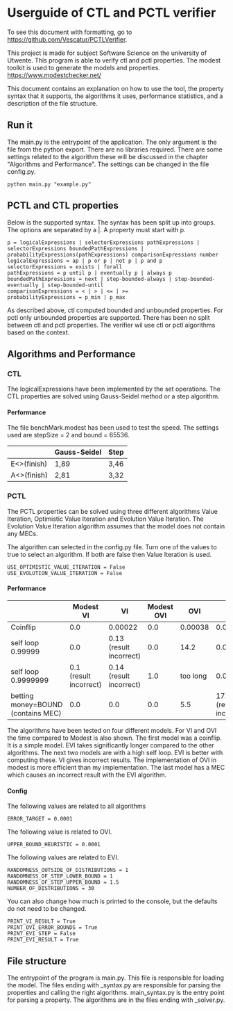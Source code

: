 # Userguide of CTL and PCTL verifier

To see this document with formatting, go to https://github.com/Vescatur/PCTLVerifier.

This project is made for subject Software Science on the university of Utwente. This program is able to verify ctl and pctl properties. The modest toolkit is used to generate the models and properties. https://www.modestchecker.net/

This document contains an explanation on how to use the tool, the property syntax that it supports, the algorithms it uses, performance statistics, and a description of the file structure.

## Run it
The main.py is the entrypoint of the application. The only argument is the file from the python export. There are no libraries required. There are some settings related to the algorithm these will be discussed in the chapter "Algorithms and Performance". The settings can be changed in the file config.py.

    python main.py "example.py"

## PCTL and CTL properties
Below is the supported syntax. The syntax has been split up into groups. The options are separated by a |. A property must start with p.

    p = logicalExpressions | selectorExpressions pathExpressions | selectorExpressions boundedPathExpressions | probabilityExpressions(pathExpressions) comparisonExpressions number
    logicalExpressions = ap | p or p | not p | p and p
    selectorExpressions = exists | forall
    pathExpressions = p until p | eventually p | always p
    boundedPathExpressions = next | step-bounded-always | step-bounded-eventually | step-bounded-until
    comparisonExpressions = < | > | <= | >=
    probabilityExpressions = p_min | p_max

As described above, ctl computed bounded and unbounded properties. For pctl only unbounded properties are supported. There has been no split between ctl and pctl properties. The verifier wil use ctl or pctl algorithms based on the context.


## Algorithms and Performance

### CTL
The logicalExpressions have been implemented by the set operations. The CTL properties are solved using Gauss-Seidel method or a step algorithm.

#### Performance
The file benchMark.modest has been used to test the speed. The settings used are stepSize = 2 and bound = 65536.

|             	| Gauss-Seidel 	| Step 	|
|-------------	|--------------	|------	|
| E<>(finish) 	| 1,89         	| 3,46 	|
| A<>(finish) 	| 2,81         	| 3,32 	|

### PCTL
The PCTL properties can be solved using three different algorithms Value Iteration, Optimistic Value Iteration and Evolution Value Iteration. The Evolution Value Iteration algorithm assumes that the model does not contain any MECs.


The algorithm can selected in the config.py file. Turn one of the values to true to select an algorithm. If both are false then Value Iteration is used.

    USE_OPTIMISTIC_VALUE_ITERATION = False
    USE_EVOLUTION_VALUE_ITERATION = False

#### Performance

|                                    	| Modest VI              	| VI                      	| Modest OVI 	| OVI      	| EVI                      	|
|------------------------------------	|------------------------	|-------------------------	|------------	|----------	|--------------------------	|
| Coinflip                           	| 0.0                    	| 0.00022                 	| 0.0        	| 0.00038  	| 0.068                    	|
| self loop 0.99999                  	| 0.0                    	| 0.13 (result incorrect) 	| 0.0        	| 14.2     	| 0.016                    	|
| self loop 0.9999999                	| 0.1 (result incorrect) 	| 0.14 (result incorrect) 	| 1.0        	| too long 	| 0.02                     	|
| betting money=BOUND (contains MEC) 	| 0.0                    	| 0.0                     	| 0.0        	| 5.5      	| 17.75 (result incorrect) 	|

The algorithms have been tested on four different models. For VI and OVI the time compared to Modest is also shown. The first model was a coinflip. It is a simple model. EVI takes significantly longer compared to the other algorithms. 
The next two models are with a high self loop. EVI is better with computing these. VI gives incorrect results. The implementation of OVI in modest is more efficient than my implementation.
The last model has a MEC which causes an incorrect result with the EVI algorithm.

#### Config

The following values are related to all algorithms

    ERROR_TARGET = 0.0001

The following value is related to OVI.
   
    UPPER_BOUND_HEURISTIC = 0.0001

The following values are related to EVI.

    RANDOMNESS_OUTSIDE_OF_DISTRIBUTIONS = 1
    RANDOMNESS_OF_STEP_LOWER_BOUND = 1
    RANDOMNESS_OF_STEP_UPPER_BOUND = 1.5
    NUMBER_OF_DISTRIBUTIONS = 30

You can also change how much is printed to the console, but the defaults do not need to be changed.

    PRINT_VI_RESULT = True
    PRINT_OVI_ERROR_BOUNDS = True
    PRINT_EVI_STEP = False
    PRINT_EVI_RESULT = True

## File structure
The entrypoint of the program is main.py. This file is responsible for loading the model. The files ending with _syntax.py are responsible for parsing the properties and calling the right algorithms. main_syntax.py is the entry point for parsing a property. The algorithms are in the files ending with _solver.py.